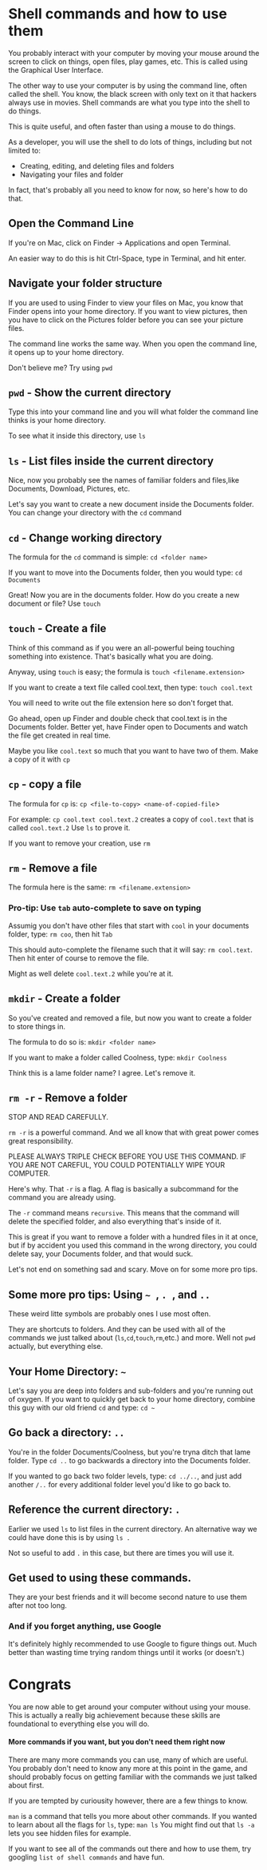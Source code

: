 # Shell commands and how to use them

You probably interact with your computer by moving your mouse around the screen to click on things, open files, play games, etc.
This is called using the Graphical User Interface. 

The other way to use your computer is by using the command line, often called the shell. You know, the black screen with only text on it that hackers always use in movies. Shell commands are what you type into the shell to do things.

This is quite useful, and often faster than using a mouse to do things.

As a developer, you will use the shell to do lots of things, including but not limited to:
- Creating, editing, and deleting files and folders
- Navigating your files and folder

In fact, that's probably all you need to know for now, so here's how to do that.

## Open the Command Line
If you're on Mac, click on Finder -> Applications and open Terminal.

An easier way to do this is hit Ctrl-Space, type in Terminal, and hit enter.

## Navigate your folder structure
If you are used to using Finder to view your files on Mac, you know that Finder opens into your home directory. If you want to view pictures, then you have to click on the Pictures folder before you can see your picture files.

The command line works the same way. When you open the command line, it opens up to your home directory.

Don't believe me? Try using `pwd`

## `pwd` - Show the current directory

Type this into your command line and you will what folder the command line thinks is your home directory.

To see what it inside this directory, use `ls`

## `ls` - List files inside the current directory

Nice, now you probably see the names of familiar folders and files,like Documents, Download, Pictures, etc. 

Let's say you want to create a new document inside the Documents folder. You can change your directory with the `cd` command

## `cd` - Change working directory

The formula for the `cd` command is simple: `cd <folder name>`

If you want to move into the Documents folder, then you would type: `cd Documents`

Great! Now you are in the documents folder. How do you create a new document or file? Use `touch`

## `touch` - Create a file

Think of this command as if you were an all-powerful being touching something into existence. That's basically what you are doing. 

Anyway, using `touch` is easy; the formula is `touch <filename.extension>`

If you want to create a text file called cool.text, then type: `touch cool.text`

You will need to write out the file extension here so don't forget that.

Go ahead, open up Finder and double check that cool.text is in the Documents folder. Better yet, have Finder open to Documents and watch the file get created in real time.

Maybe you like `cool.text` so much that you want to have two of them. Make a copy of it with `cp`

## `cp` - copy a file

The formula for `cp` is: `cp <file-to-copy> <name-of-copied-file`>

For example: `cp cool.text cool.text.2` creates a copy of `cool.text` that is called `cool.text.2` Use `ls` to prove it.


If you want to remove your creation, use `rm`

## `rm` - Remove a file

The formula here is the same: `rm <filename.extension>`

### Pro-tip: Use `tab` auto-complete to save on typing

Assumig you don't have other files that start with `cool` in your documents folder, type: `rm coo`, then hit `Tab`

This should auto-complete the filename such that it will say: `rm cool.text`. Then hit enter of course to remove the file.

Might as well delete `cool.text.2` while you're at it.

## `mkdir` - Create a folder

So you've created and removed a file, but now you want to create a folder to store things in.

The formula to do so is: `mkdir <folder name>`

If you want to make a folder called Coolness, type: `mkdir Coolness` 

Think this is a lame folder name? I agree. Let's remove it.

## `rm -r` - Remove a folder

STOP AND READ CAREFULLY.

`rm -r` is a powerful command. And we all know that with great power comes great responsibility. 

PLEASE ALWAYS TRIPLE CHECK BEFORE YOU USE THIS COMMAND. IF YOU ARE NOT CAREFUL, YOU COULD POTENTIALLY WIPE YOUR COMPUTER.

Here's why. That `-r` is a flag. A flag is basically a subcommand for the command you are already using. 

The `-r` command means `recursive`. This means that the command will delete the specified folder, and also everything that's inside of it. 

This is great if you want to remove a folder with a hundred files in it at once, but if by accident you used this command in the wrong directory, you could delete say, your Documents folder, and that would suck.

Let's not end on something sad and scary. Move on for some more pro tips.

## Some more pro tips: Using  `~ `,  `. `, and  `.. `

These weird litte symbols are probably ones I use most often. 

They are shortcuts to folders. And they can be used with all of the commands we just talked about (`ls`,`cd`,`touch`,`rm`,etc.) and more. Well not `pwd` actually, but everything else.

## Your Home Directory: `~`
Let's say you are deep into folders and sub-folders and you're running out of oxygen. If you want to quickly get back to your home directory, combine this guy with our old friend `cd` and type: `cd ~`

## Go back a directory: `..`

You're in the folder Documents/Coolness, but you're tryna ditch that lame folder. Type `cd ..` to go backwards a directory into the Documents folder. 

If you wanted to go back two folder levels, type: `cd ../..`, and just add another `/..` for every additional folder level you'd like to go back to.

## Reference the current directory: `.`

Earlier we used `ls` to list files in the current directory. An alternative way we could have done this is by using `ls .` 

Not so useful to add `.` in this case, but there are times you will use it. 


## Get used to using these commands. 
They are your best friends and it will become second nature to use them after not too long.

### And if you forget anything, use Google
It's definitely highly recommended to use Google to figure things out. Much better than wasting time trying random things until it works (or doesn't.)

# Congrats
You are now able to get around your computer without using your mouse. This is actually a really big achievement because these skills are foundational to everything else you will do. 


#### More commands if you want, but you don't need them right now
There are many more commands you can use, many of which are useful. You probably don't need to know any more at this point in the game, and should probably focus on getting familiar with the commands we just talked about first.

If you are tempted by curiousity however, there are a few things to know.

`man` is a command that tells you more about other commands. If you wanted to learn about all the flags for `ls`, type: `man ls`
You might find out that `ls -a` lets you see hidden files for example. 

If you want to see all of the commands out there and how to use them, try googling `list of shell commands` and have fun.







